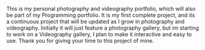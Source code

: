 This is my personal photography and videography portfolio, which will also be part of my Programming portfolio.
It is my first complete project, and its a continuous project that will be updated as I grow in photography and videography.
Initially it will just feature a photography gallery, but im starting to work on a Videography gallery, I plan to make it interactive and easy to use.
Thank you for giving your time to this project of mine.
